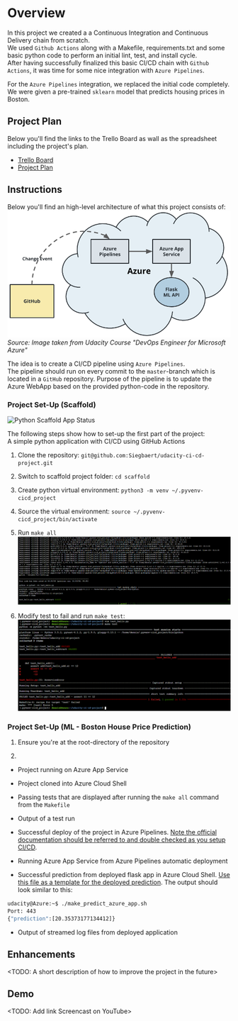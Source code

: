 # Overview

In this project we created a a Continuous Integration and Continuous Delivery chain from scratch.   
We used `Github Actions` along with a Makefile, requirements.txt and some basic python code to perform an initial lint, test, and install cycle.  
After having successfully finalized this basic CI/CD chain with `Github Actions`, it was time for some nice integration with `Azure Pipelines`.

For the `Azure Pipelines` integration, we replaced the initial code completely.  
We were given a pre-trained `sklearn` model that predicts housing prices in Boston.

## Project Plan
Below you'll find the links to the Trello Board as wall as the spreadsheet including the project's plan.

* [Trello Board](https://trello.com/b/Pdt6RSCR)
* [Project Plan](/docs/ProjectPlan.xlsx)

## Instructions
Below you'll find an high-level architecture of what this project consists of:
![alt text](img/ArchitectureOverview.png "Architecture Overview")
*Source: Image taken from Udacity Course "DevOps Engineer for Microsoft Azure"*

The idea is to create a CI/CD pipeline using `Azure Pipelines`.  
The pipeline should run on every commit to the `master`-branch which is located in a `GitHub` repository.
Purpose of the pipeline is to update the Azure WebApp based on the provided python-code in the repository.

### Project Set-Up (Scaffold)
![Python Scaffold App Status](https://github.com/Siegbaert/udacity-ci-cd-project/workflows/Python%20application/badge.svg)

The following steps show how to set-up the first part of the project:  
A simple python application with CI/CD using GitHub Actions

1. Clone the repository: `git@github.com:Siegbaert/udacity-ci-cd-project.git`

2. Switch to scaffold project folder: `cd scaffold`

3. Create python virtual environment: `python3 -m venv ~/.pyvenv-cicd_project`

4. Source the virtual environment: `source ~/.pyvenv-cicd_project/bin/activate`

5. Run `make all`
![Exemplary Output of make all](img/screenshots/06a_SuccessfulMakeAll.png)

6. Modify test to fail and run `make test`:
![alt text](img/screenshots/07_FailedTest.png)

### Project Set-Up (ML - Boston House Price Prediction)

1. Ensure you're at the root-directory of the repository

2. 
* Project running on Azure App Service

* Project cloned into Azure Cloud Shell

* Passing tests that are displayed after running the `make all` command from the `Makefile`

* Output of a test run

* Successful deploy of the project in Azure Pipelines.  [Note the official documentation should be referred to and double checked as you setup CI/CD](https://docs.microsoft.com/en-us/azure/devops/pipelines/ecosystems/python-webapp?view=azure-devops).

* Running Azure App Service from Azure Pipelines automatic deployment

* Successful prediction from deployed flask app in Azure Cloud Shell.  [Use this file as a template for the deployed prediction](https://github.com/udacity/nd082-Azure-Cloud-DevOps-Starter-Code/blob/master/C2-AgileDevelopmentwithAzure/project/starter_files/flask-sklearn/make_predict_azure_app.sh).
The output should look similar to this:

```bash
udacity@Azure:~$ ./make_predict_azure_app.sh
Port: 443
{"prediction":[20.35373177134412]}
```

* Output of streamed log files from deployed application

> 

## Enhancements

<TODO: A short description of how to improve the project in the future>

## Demo 

<TODO: Add link Screencast on YouTube>


